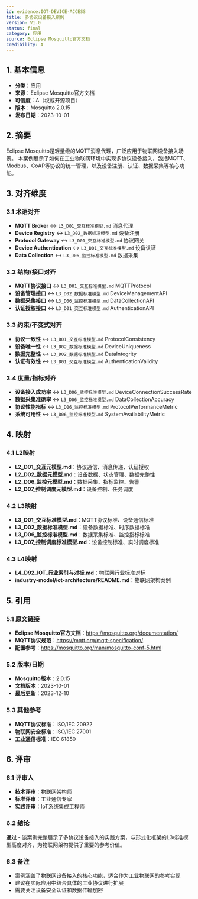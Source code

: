 ```yaml
---
id: evidence:IOT-DEVICE-ACCESS
title: 多协议设备接入案例
version: V1.0
status: final
category: 应用
source: Eclipse Mosquitto官方文档
credibility: A
---
```


## 1. 基本信息

- **分类**：应用
- **来源**：Eclipse Mosquitto官方文档
- **可信度**：A（权威开源项目）
- **版本**：Mosquitto 2.0.15
- **发布日期**：2023-10-01

## 2. 摘要

Eclipse Mosquitto是轻量级的MQTT消息代理，广泛应用于物联网设备接入场景。
本案例展示了如何在工业物联网环境中实现多协议设备接入，包括MQTT、Modbus、CoAP等协议的统一管理，以及设备注册、认证、数据采集等核心功能。

## 3. 对齐维度

### 3.1 术语对齐

- **MQTT Broker** ↔ `L3_D01_交互标准模型.md` 消息代理
- **Device Registry** ↔ `L3_D02_数据标准模型.md` 设备注册
- **Protocol Gateway** ↔ `L3_D01_交互标准模型.md` 协议网关
- **Device Authentication** ↔ `L3_D01_交互标准模型.md` 设备认证
- **Data Collection** ↔ `L3_D06_监控标准模型.md` 数据采集

### 3.2 结构/接口对齐

- **MQTT协议接口** ↔ `L3_D01_交互标准模型.md` MQTTProtocol
- **设备管理接口** ↔ `L3_D02_数据标准模型.md` DeviceManagementAPI
- **数据采集接口** ↔ `L3_D06_监控标准模型.md` DataCollectionAPI
- **认证授权接口** ↔ `L3_D01_交互标准模型.md` AuthenticationAPI

### 3.3 约束/不变式对齐

- **协议一致性** ↔ `L3_D01_交互标准模型.md` ProtocolConsistency
- **设备唯一性** ↔ `L3_D02_数据标准模型.md` DeviceUniqueness
- **数据完整性** ↔ `L3_D02_数据标准模型.md` DataIntegrity
- **认证有效性** ↔ `L3_D01_交互标准模型.md` AuthenticationValidity

### 3.4 度量/指标对齐

- **设备接入成功率** ↔ `L3_D06_监控标准模型.md` DeviceConnectionSuccessRate
- **数据采集准确率** ↔ `L3_D06_监控标准模型.md` DataCollectionAccuracy
- **协议性能指标** ↔ `L3_D06_监控标准模型.md` ProtocolPerformanceMetric
- **系统可用性** ↔ `L3_D06_监控标准模型.md` SystemAvailabilityMetric

## 4. 映射

### 4.1 L2映射

- **L2_D01_交互元模型.md**：协议通信、消息传递、认证授权
- **L2_D02_数据元模型.md**：设备数据、状态管理、数据完整性
- **L2_D06_监控元模型.md**：数据采集、指标监控、告警
- **L2_D07_控制调度元模型.md**：设备控制、任务调度

### 4.2 L3映射

- **L3_D01_交互标准模型.md**：MQTT协议标准、设备通信标准
- **L3_D02_数据标准模型.md**：设备数据标准、时序数据标准
- **L3_D06_监控标准模型.md**：数据采集标准、监控指标标准
- **L3_D07_控制调度标准模型.md**：设备控制标准、实时调度标准

### 4.3 L4映射

- **L4_D92_IOT_行业索引与对标.md**：物联网行业标准对标
- **industry-model/iot-architecture/README.md**：物联网架构案例

## 5. 引用

### 5.1 原文链接

- **Eclipse Mosquitto官方文档**：<https://mosquitto.org/documentation/>
- **MQTT协议规范**：<https://mqtt.org/mqtt-specification/>
- **配置参考**：<https://mosquitto.org/man/mosquitto-conf-5.html>

### 5.2 版本/日期

- **Mosquitto版本**：2.0.15
- **文档版本**：2023-10-01
- **最后更新**：2023-12-10

### 5.3 其他参考

- **MQTT协议标准**：ISO/IEC 20922
- **物联网安全标准**：ISO/IEC 27001
- **工业通信标准**：IEC 61850

## 6. 评审

### 6.1 评审人

- **技术评审**：物联网架构师
- **标准评审**：工业通信专家
- **实践评审**：IoT系统集成工程师

### 6.2 结论

**通过** - 该案例完整展示了多协议设备接入的实践方案，与形式化框架的L3标准模型高度对齐，为物联网架构提供了重要的参考价值。

### 6.3 备注

- 案例涵盖了物联网设备接入的核心功能，适合作为工业物联网的参考实现
- 建议在实际应用中结合具体的工业协议进行扩展
- 需要关注设备安全认证和数据传输加密
